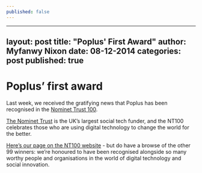 ```yaml
---
published: false
---
```


---
layout: post
title:  "Poplus' First Award"
author: Myfanwy Nixon
date: 08-12-2014
categories: post
published: true
---
# Poplus’ first award

Last week, we received the gratifying news that Poplus has been recognised in the [Nominet Trust 100](http://socialtech.org.uk/nominet-trust-100/).

[The Nominet Trust](http://www.nominettrust.org.uk) is the UK’s largest social tech funder, and the NT100 celebrates those who are using digital technology to change the world for the better. 

[Here’s our page on the NT100 website](http://socialtech.org.uk/projects/poplus/) - but do have a browse of the other 99 winners: we’re honoured to have been recognised alongside so many worthy people and organisations in the world of digital technology and social innovation.
